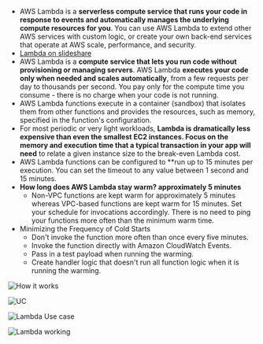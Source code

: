 * AWS Lambda is a **serverless compute service that runs your code in response to events and automatically manages the underlying compute resources for you**. You can use AWS Lambda to extend other AWS services with custom logic, or create your own back-end services that operate at AWS scale, performance, and security.
* [Lambda on slideshare](https://www.slideshare.net/AmazonWebServices/a-walk-in-the-cloud-with-aws-lambda)
* AWS Lambda is a **compute service that lets you run code without provisioning or managing servers**. AWS Lambda **executes your code only when needed and scales automatically**, from a few requests per day to thousands per second. You pay only for the compute time you consume - there is no charge when your code is not running.
* AWS Lambda functions execute in a container (sandbox) that isolates them from other functions and provides the resources, such as memory, specified in the function's configuration.
*  For most periodic or very light workloads, **Lambda is dramatically less expensive than even the smallest EC2 instances. Focus on the memory and execution time that a typical transaction in your app will need** to relate a given instance size to the break-even Lambda cost.
* AWS Lambda functions can be configured to **run up to 15 minutes per execution. You can set the timeout to any value between 1 second and 15 minutes.
* **How long does AWS Lambda stay warm? approximately 5 minutes**
  * Non-VPC functions are kept warm for approximately 5 minutes whereas VPC-based functions are kept warm for 15 minutes. Set your schedule for invocations accordingly. There is no need to ping your functions more often than the minimum warm time.
* Minimizing the Frequency of Cold Starts
  * Don't invoke the function more often than once every five minutes.
  * Invoke the function directly with Amazon CloudWatch Events.
  * Pass in a test payload when running the warming.
  * Create handler logic that doesn't run all function logic when it is running the warming.
  
![How it works](https://d1.awsstatic.com/product-marketing/Lambda/Diagrams/product-page-diagram_Lambda-HowItWorks.68a0bcacfcf46fccf04b97f16b686ea44494303f.png)

![UC](https://d1.awsstatic.com/product-marketing/Lambda/Diagrams/product-page-diagram_Lambda-WebApplications%202.c7f8cf38e12cb1daae9965ca048e10d676094dc1.png)

![Lambda Use case](https://d1.awsstatic.com/product-marketing/Lambda/Diagrams/product-page-diagram_Lambda-IoTBackends.3440c7f50a9b73e6a084a242d44009dc0fbe5fab.png)

![Lambda working](https://image.slidesharecdn.com/awslambda-event-drivencodeinthecloud-tew-150618172126-lva1-app6891/95/a-walk-in-the-cloud-with-aws-lambda-10-638.jpg?cb=1434648341)
